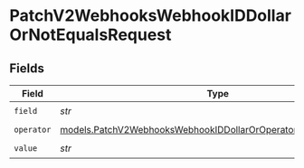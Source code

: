 # PatchV2WebhooksWebhookIDDollarOrNotEqualsRequest


## Fields

| Field                                                                                                                                    | Type                                                                                                                                     | Required                                                                                                                                 | Description                                                                                                                              |
| ---------------------------------------------------------------------------------------------------------------------------------------- | ---------------------------------------------------------------------------------------------------------------------------------------- | ---------------------------------------------------------------------------------------------------------------------------------------- | ---------------------------------------------------------------------------------------------------------------------------------------- |
| `field`                                                                                                                                  | *str*                                                                                                                                    | :heavy_check_mark:                                                                                                                       | N/A                                                                                                                                      |
| `operator`                                                                                                                               | [models.PatchV2WebhooksWebhookIDDollarOrOperatorNotEqualsRequest](../models/patchv2webhookswebhookiddollaroroperatornotequalsrequest.md) | :heavy_check_mark:                                                                                                                       | N/A                                                                                                                                      |
| `value`                                                                                                                                  | *str*                                                                                                                                    | :heavy_check_mark:                                                                                                                       | N/A                                                                                                                                      |